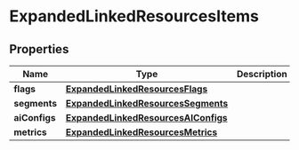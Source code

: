 

# ExpandedLinkedResourcesItems


## Properties

| Name | Type | Description | Notes |
|------------ | ------------- | ------------- | -------------|
|**flags** | [**ExpandedLinkedResourcesFlags**](ExpandedLinkedResourcesFlags.md) |  |  |
|**segments** | [**ExpandedLinkedResourcesSegments**](ExpandedLinkedResourcesSegments.md) |  |  [optional] |
|**aiConfigs** | [**ExpandedLinkedResourcesAIConfigs**](ExpandedLinkedResourcesAIConfigs.md) |  |  [optional] |
|**metrics** | [**ExpandedLinkedResourcesMetrics**](ExpandedLinkedResourcesMetrics.md) |  |  [optional] |



